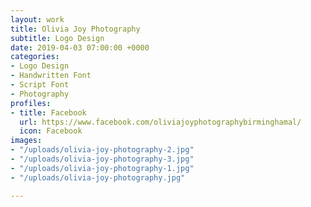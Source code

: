 ```yaml
---
layout: work
title: Olivia Joy Photography
subtitle: Logo Design
date: 2019-04-03 07:00:00 +0000
categories:
- Logo Design
- Handwritten Font
- Script Font
- Photography
profiles:
- title: Facebook
  url: https://www.facebook.com/oliviajoyphotographybirminghamal/
  icon: Facebook
images:
- "/uploads/olivia-joy-photography-2.jpg"
- "/uploads/olivia-joy-photography-3.jpg"
- "/uploads/olivia-joy-photography-1.jpg"
- "/uploads/olivia-joy-photography.jpg"

---
```

